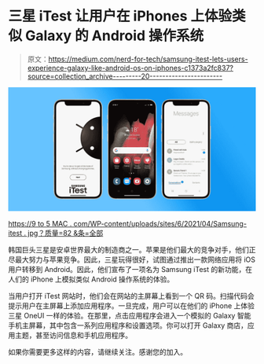 # 三星 iTest 让用户在 iPhones 上体验类似 Galaxy 的 Android 操作系统

> 原文：<https://medium.com/nerd-for-tech/samsung-itest-lets-users-experience-galaxy-like-android-os-on-iphones-c1373a2fc837?source=collection_archive---------20----------------------->

![](img/c890d45d668c798f887160fa43c03218.png)

[https://9 to 5 MAC . com/WP-content/uploads/sites/6/2021/04/Samsung-itest . jpg？质量=82 &条=全部](https://9to5mac.com/wp-content/uploads/sites/6/2021/04/samsung-iTest.jpg?quality=82&strip=all)

韩国巨头三星是安卓世界最大的制造商之一。苹果是他们最大的竞争对手，他们正尽最大努力与苹果竞争。因此，三星玩得很好，试图通过推出一款网络应用将 iOS 用户转移到 Android。因此，他们宣布了一项名为 Samsung iTest 的新功能，在人们的 iPhone 上模拟类似 Android 操作系统的体验。

当用户打开 iTest 网站时，他们会在网站的主屏幕上看到一个 QR 码。扫描代码会提示用户在主屏幕上添加应用程序。一旦完成，用户可以在他们的 iPhone 上体验三星 OneUI 一样的体验。在那里，点击应用程序会进入一个模拟的 Galaxy 智能手机主屏幕，其中包含一系列应用程序和设置选项。你可以打开 Galaxy 商店，应用主题，甚至访问信息和手机应用程序。

如果你需要更多这样的内容，请继续关注。感谢您的加入。
